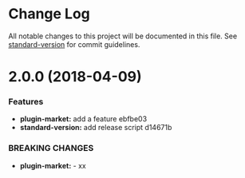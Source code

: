 # Change Log

All notable changes to this project will be documented in this file. See [standard-version](https://github.com/conventional-changelog/standard-version) for commit guidelines.

<a name="2.0.0"></a>
# 2.0.0 (2018-04-09)


### Features

* **plugin-market:** add a feature ebfbe03
* **standard-version:** add release script d14671b


### BREAKING CHANGES

* **plugin-market:** - xx
